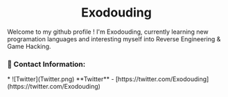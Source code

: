 <h1 align="center">Exodouding</h1>

Welcome to my github profile ! I'm Exodouding, currently learning new programation languages and interesting myself into Reverse Engineering & Game Hacking.

<h3 align="left">🔗 Contact Information:</h3>
<p align="left">
* ![Twitter](Twitter.png) **Twitter** - [https://twitter.com/Exodouding](https://twitter.com/Exodouding)
